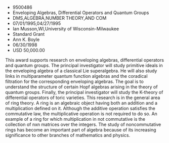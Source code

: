 
* 9500486
* Enveloping Algebras, Differential Operators and Quantum Groups
* DMS,ALGEBRA,NUMBER THEORY,AND COM
* 07/01/1995,04/27/1995
* Ian Musson,WI,University of Wisconsin-Milwaukee
* Standard Grant
* Ann K. Boyle
* 06/30/1998
* USD 50,000.00

This award supports research on enveloping algebras, differential operators and
quantum groups. The principal investigator will study primitive ideals in the
enveloping algebra of a classical Lie superalgebra. He will also study links in
multiparameter quantum function algebras and the coradical filtration for the
corresponding enveloping algebras. The goal is to understand the structure of
certain Hopf algebras arising in the theory of quantum groups. Finally, the
principal investigator will study the K-theory of differential operators of
toric varieties. This research is in the general area of ring theory. A ring is
an algebraic object having both an addition and a multiplication defined on it.
Although the additive operation satisfies the commutative law, the
multiplicative operation is not required to do so. An example of a ring for
which multiplication in not commutative is the collection of nxn matrices over
the integers. The study of noncommutative rings has become an important part of
algebra because of its increasing significance to other branches of mathematics
and physics.
